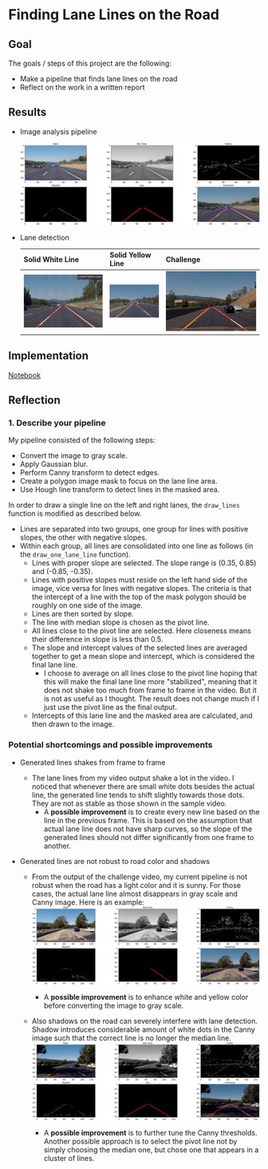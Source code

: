 Finding Lane Lines on the Road
====

## Goal
The goals / steps of this project are the following:
* Make a pipeline that finds lane lines on the road
* Reflect on the work in a written report

## Results
- Image analysis pipeline

  ![](test_images_output/intermediate-solidWhiteCurve.jpg)

- Lane detection

  Solid White Line | Solid Yellow Line | Challenge
  ---------------- | ----------------- | ---------
  ![](test_videos_output/solidWhiteRight.gif) | ![](test_videos_output/solidYellowLeft.gif) | ![](test_videos_output/challenge.gif)

## Implementation
[Notebook](P1.ipynb)

## Reflection

### 1. Describe your pipeline

My pipeline consisted of the following steps:
- Convert the image to gray scale.
- Apply Gaussian blur.
- Perform Canny transform to detect edges.
- Create a polygon image mask to focus on the lane line area.
- Use Hough line transform to detect lines in the masked area.

In order to draw a single line on the left and right lanes, the `draw_lines` function is modified as described below.
- Lines are separated into two groups, one group for lines with positive slopes, the other with negative slopes.
- Within each group, all lines are consolidated into one line as follows (in the `draw_one_lane_line` function).
  - Lines with proper slope are selected. The slope range is (0.35, 0.85) and (-0.85, -0.35).
  - Lines with positive slopes must reside on the left hand side of the image, vice versa for lines with negative slopes. The criteria is that the intercept of a line with the top of the mask polygon should be roughly on one side of the image.
  - Lines are then sorted by slope.
  - The line with median slope is chosen as the pivot line.
  - All lines close to the pivot line are selected. Here closeness means their difference in slope is less than 0.5.
  - The slope and intercept values of the selected lines are averaged together to get a mean slope and intercept, which is considered the final lane line.
    - I choose to average on all lines close to the pivot line hoping that this will make the final lane line more "stabilized", meaning that it does not shake too much from frame to frame in the video. But it is not as useful as I thought. The result does not change much if I just use the pivot line as the final output.
  - Intercepts of this lane line and the masked area are calculated, and then drawn to the image.

### Potential shortcomings and possible improvements

- Generated lines shakes from frame to frame
  - The lane lines from my video output shake a lot in the video. I noticed that whenever there are small white dots besides the actual line, the generated line tends to shift slightly towards those dots. They are not as stable as those shown in the sample video. 
    - A **possible improvement** is to create every new line based on the line in the previous frame. This is based on the assumption that actual lane line does not have sharp curves, so the slope of the generated lines should not differ significantly from one frame to another.

- Generated lines are not robust to road color and shadows
  - From the output of the challenge video, my current pipeline is not robust when the road has a light color and it is sunny. For those cases, the actual lane line almost disappears in gray scale and Canny image. Here is an example:
    ![](/test_images_output/intermediate-lightRoadColor.jpg)
    - A **possible improvement** is to enhance white and yellow color before converting the image to gray scale.

  - Also shadows on the road can severely interfere with lane detection. Shadow introduces considerable amount of white dots in the Canny image such that the correct line is no longer the median line.
    ![](/test_images_output/intermediate-roadShadow.jpg)
    - A **possible improvement** is to further tune the Canny thresholds. Another possible approach is to select the pivot line not by simply choosing the median one, but chose one that appears in a cluster of lines.
